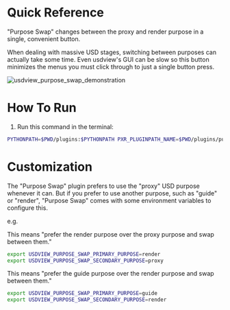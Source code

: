 # Quick Reference
"Purpose Swap" changes between the proxy and render purpose in a single,
convenient button.

When dealing with massive USD stages, switching between purposes can
actually take some time. Even usdview's GUI can be slow so this button
minimizes the menus you must click through to just a single button
press.

![usdview_purpose_swap_demonstration](https://user-images.githubusercontent.com/10103049/77233673-3c41c180-6b66-11ea-85e3-6de9d50e0158.gif)


# How To Run
1. Run this command in the terminal:

```bash
PYTHONPATH=$PWD/plugins:$PYTHONPATH PXR_PLUGINPATH_NAME=$PWD/plugins/purpose_swap:$PXR_PLUGINPATH_NAME usdview $PWD/assets/mesh.usda
```

# Customization
The "Purpose Swap" plugin prefers to use the "proxy" USD purpose
whenever it can. But if you prefer to use another purpose, such as
"guide" or "render", "Purpose Swap" comes with some environment
variables to configure this.

e.g.

This means "prefer the render purpose over the proxy purpose and swap between them."

```bash
export USDVIEW_PURPOSE_SWAP_PRIMARY_PURPOSE=render
export USDVIEW_PURPOSE_SWAP_SECONDARY_PURPOSE=proxy
```

This means "prefer the guide purpose over the render purpose and swap between them."

```bash
export USDVIEW_PURPOSE_SWAP_PRIMARY_PURPOSE=guide
export USDVIEW_PURPOSE_SWAP_SECONDARY_PURPOSE=render
```
